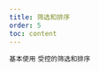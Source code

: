 ```yaml
---
title: 筛选和排序
order: 5
toc: content
---
```


<code src='../examples/FilterSortBasic.tsx' description='对某一列数据进行筛选，使用列的 filters 属性来指定需要筛选菜单的列，filterMethod 用于筛选当前数据，filterMultiple 用于指定多选和单选。<br/>
 对某一列数据进行排序，通过指定列的 sorter 函数即可启动排序按钮。sorter: function(rowA, rowB) { ... }， rowA、rowB 为比较的两个行数据。<br/>
 使用 defaultSortOrder 属性，设置列的默认排序顺序。'>基本使用</code> <code src='../examples/FilterSort.tsx' description='使用受控属性对筛选和排序状态进行控制。'>受控的筛选和排序</code>
